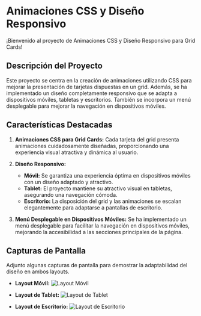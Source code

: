 # Animaciones CSS y Diseño Responsivo

¡Bienvenido al proyecto de Animaciones CSS y Diseño Responsivo para Grid Cards!

## Descripción del Proyecto

Este proyecto se centra en la creación de animaciones utilizando CSS para mejorar la presentación de tarjetas dispuestas en un grid. Además, se ha implementado un diseño completamente responsivo que se adapta a dispositivos móviles, tabletas y escritorios. También se incorpora un menú desplegable para mejorar la navegación en dispositivos móviles.

## Características Destacadas

1. **Animaciones CSS para Grid Cards:** Cada tarjeta del grid presenta animaciones cuidadosamente diseñadas, proporcionando una experiencia visual atractiva y dinámica al usuario.

2. **Diseño Responsivo:**
   - **Móvil:** Se garantiza una experiencia óptima en dispositivos móviles con un diseño adaptado y atractivo.
   - **Tablet:** El proyecto mantiene su atractivo visual en tabletas, asegurando una navegación cómoda.
   - **Escritorio:** La disposición del grid y las animaciones se escalan elegantemente para adaptarse a pantallas de escritorio.

3. **Menú Desplegable en Dispositivos Móviles:** Se ha implementado un menú desplegable para facilitar la navegación en dispositivos móviles, mejorando la accesibilidad a las secciones principales de la página.

## Capturas de Pantalla

Adjunto algunas capturas de pantalla para demostrar la adaptabilidad del diseño en ambos layouts.

- **Layout Móvil:**
  ![Layout Móvil](https://i.imgur.com/2H9oCkF.png)

- **Layout de Tablet:**
  ![Layout de Tablet](https://i.imgur.com/p6aCsWy.png)

- **Layout de Escritorio:**
  ![Layout de Escritorio](https://i.imgur.com/G1PBHVd.jpeg)
